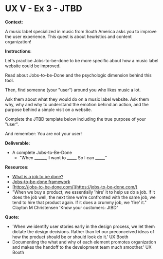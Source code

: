 # UX V - Ex 3 - JTBD

**Context:** 

A music label specialized in music from South America asks you to improve the user experience. This quest is about heuristics and content organization!

**Instructions:** 

Let's practice Jobs-to-be-done to be more specific about how a music label website could be improved.

Read about Jobs-to-be-Done and the psychologic dimension behind this tool. 

Then, find someone (your "user") around you who likes music a lot.  

Ask them about what they would do on a music label website. Ask them why, why and why to understand the emotion behind an action, and the purpose behind a simple visit on a website.

Complete the JTBD template below including the true purpose of your "user".

And remember: You are not your user!

**Deliverable:** 

- A complete Jobs-to-Be-Done
    - "When ______, I want to _____ So I can _____"

**Resources:** 

- [What is a job to be done?](https://jobs-to-be-done.com/what-is-jobs-to-be-done-fea59c8e39eb)
- [Jobs-to-be-done framework](https://www.productplan.com/glossary/jobs-to-be-done-framework/)
- [https://jobs-to-be-done.com/](https://jobs-to-be-done.com/)
- "When we buy a product, we essentially 'hire' it to help us do a job. If it does the job well, the next time we're confronted with the same job, we tend to hire that product again. If it does a crummy job, we 'fire' it." Clayton M Christensen 'Know your customers: JtBD"

**Quote:** 

- 'When we identify user stories early in the design process, we let them dictate the design decisions. Rather than let our preconceived ideas of how the product should be or should look do it.' UX Booth
- Documenting the what and why of each element promotes organization and makes the handoff to the development team much smoother.' UX Booth